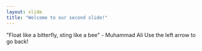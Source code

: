 ```yaml
---
layout: slide
title: "Welcome to our second slide!"
---
```

"Float like a bitterfly, sting like a bee" - Muhammad Ali
Use the left arrow to go back!

